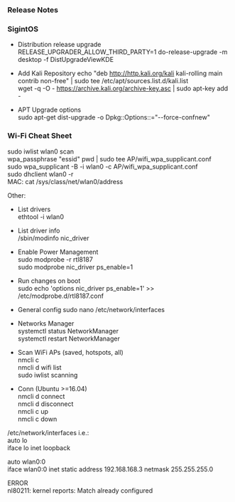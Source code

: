 ### Release Notes  
  
### SigintOS

 - Distribution release upgrade  
RELEASE_UPGRADER_ALLOW_THIRD_PARTY=1 do-release-upgrade -m desktop -f DistUpgradeViewKDE  
  
 - Add Kali Repository
echo "deb http://http.kali.org/kali kali-rolling main contrib non-free" | sudo tee /etc/apt/sources.list.d/kali.list  
wget -q -O - https://archive.kali.org/archive-key.asc | sudo apt-key add -  
  
 - APT Upgrade options  
sudo apt-get dist-upgrade -o Dpkg::Options::="--force-confnew"  
  
### Wi-Fi Cheat Sheet

sudo iwlist wlan0 scan  
wpa_passphrase "essid" pwd | sudo tee AP/wifi_wpa_supplicant.conf  
sudo wpa_supplicant -B -i wlan0 -c AP/wifi_wpa_supplicant.conf  
sudo dhclient wlan0 -r  
MAC: cat /sys/class/net/wlan0/address  
  
Other:  
 - List drivers  
 ethtool -i wlan0  
  
 - List driver info  
 /sbin/modinfo nic_driver  
  
 - Enable Power Management  
 sudo modprobe -r rtl8187  
 sudo modprobe nic_driver ps_enable=1  
  
 - Run changes on boot  
 sudo echo 'options nic_driver ps_enable=1' >> /etc/modprobe.d/rtl8187.conf

 - General config
sudo nano /etc/network/interfaces

 - Networks Manager  
systemctl status NetworkManager  
systemctl restart NetworkManager  

 - Scan WiFi APs (saved, hotspots, all)  
nmcli c  
nmcli d wifi list  
sudo iwlist <WifiInterface> scanning  

 - Conn (Ubuntu >=16.04)  
nmcli d connect <WifiInterface>  
nmcli d disconnect <WifiInterface>  
nmcli c up <SavedWiFiConn>  
nmcli c down <SavedWiFiConn>  
  
  
  
  
  
/etc/network/interfaces  i.e.:  
auto lo  
iface lo inet loopback  
  
auto wlan0:0  
iface wlan0:0 inet static
        address 192.168.168.3
        netmask 255.255.255.0
  
ERROR  
nl80211: kernel reports: Match already configured  
